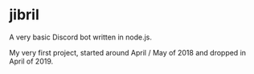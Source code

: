 # jibril
A very basic Discord bot written in node.js.

My very first project, started around April / May of 2018 and dropped in April of 2019.
